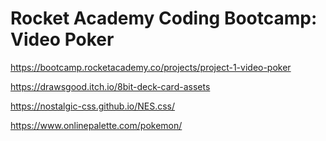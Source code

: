 # Rocket Academy Coding Bootcamp: Video Poker

https://bootcamp.rocketacademy.co/projects/project-1-video-poker

https://drawsgood.itch.io/8bit-deck-card-assets

https://nostalgic-css.github.io/NES.css/

https://www.onlinepalette.com/pokemon/
